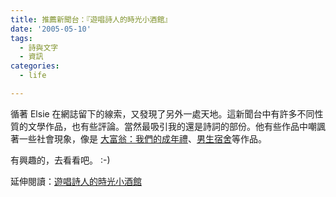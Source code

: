 ```yaml
---
title: 推薦新聞台：『遊唱詩人的時光小酒館』
date: '2005-05-10'
tags:
  - 詩與文字
  - 資訊
categories:
  - life

---
```

循著 Elsie 在網誌留下的線索，又發現了另外一處天地。這新聞台中有許多不同性質的文學作品，也有些評論。當然最吸引我的還是詩詞的部份。他有些作品中嘲諷著一些社會現象，像是 [大富翁：我們的成年禮](http://mypaper.pchome.com.tw/news/koibito/3/889333/20020508194947/)、[男生宿舍](http://mypaper.pchome.com.tw/news/koibito/3/889324/20020508194803/)等作品。  
  
有興趣的，去看看吧。 :-)  
  
延伸閱讀：[遊唱詩人的時光小酒館](http://mypaper.pchome.com.tw/news/koibito/)
